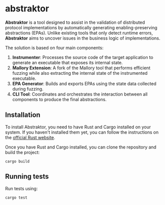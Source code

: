 # abstraktor

**Abstraktor** is a tool designed to assist in the validation of distributed protocol implementations by automatically generating enabling-preserving abstractions (EPAs). Unlike existing tools that only detect runtime errors, **Abstraktor** aims to uncover issues in the business logic of implementations.

The solution is based on four main components:

1. **Instrumenter**: Processes the source code of the target application to generate an executable that exposes its internal state.  
2. **Mallory Extension**: A fork of the Mallory tool that performs efficient fuzzing while also extracting the internal state of the instrumented executable.  
3. **EPA Generator**: Builds and exports EPAs using the state data collected during fuzzing.  
4. **CLI Tool**: Coordinates and orchestrates the interaction between all components to produce the final abstractions.

## Installation

To install Abstraktor, you need to have Rust and Cargo installed on your system. If you haven't installed them yet, you can follow the instructions on the [official Rust website](https://www.rust-lang.org/tools/install).

Once you have Rust and Cargo installed, you can clone the repository and build the project:

```
cargo build
```

## Running tests

Run tests using:

```
cargo test
```
